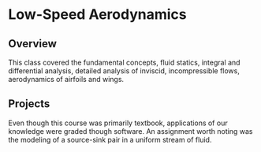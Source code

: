 # Low-Speed Aerodynamics

## Overview
This class covered the fundamental concepts, fluid statics, integral and differential analysis, detailed analysis of inviscid, incompressible flows, aerodynamics of airfoils and wings.

## Projects
Even though this course was primarily textbook, applications of our knowledge were graded though software. An assignment worth noting was the modeling of a source-sink pair in a uniform stream of fluid. 
